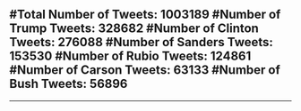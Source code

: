 #Total Number of Tweets: 1003189 
#Number of Trump Tweets: 328682
#Number of Clinton Tweets: 276088
#Number of Sanders Tweets: 153530
#Number of Rubio Tweets: 124861
#Number of Carson Tweets: 63133
#Number of Bush Tweets: 56896
---
---
